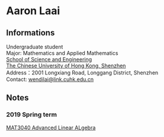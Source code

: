 # Aaron Laai

## Informations
Undergraduate student  
Major: Mathematics and Applied Mathematics  
[School of Science and Engineering](http://sse.cuhk.edu.cn/en)  
[The Chinese University of Hong Kong, Shenzhen](http://www.cuhk.edu.cn/en)  
Address：2001 Longxiang Road, Longgang District, Shenzhen  
Contact: wendilai@link.cuhk.edu.cn  


## Notes
### 2019 Spring term
[MAT3040 Advanced Linear ALgebra](https://github.com/AaronLaai/aaronlaai.github.io/raw/master/MAT3040_Advanced_Linear_Algebra/MAT3040_notes.pdf)
